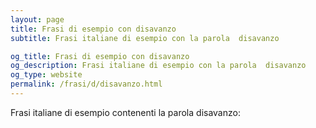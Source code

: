 ```yaml
---
layout: page
title: Frasi di esempio con disavanzo 
subtitle: Frasi italiane di esempio con la parola  disavanzo

og_title: Frasi di esempio con disavanzo 
og_description: Frasi italiane di esempio con la parola  disavanzo
og_type: website
permalink: /frasi/d/disavanzo.html
---
```


Frasi italiane di esempio contenenti la parola disavanzo:


